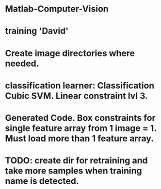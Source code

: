 # Matlab-Computer-Vision

# training 'David'
# Create image directories where needed.
# classification learner: Classification Cubic SVM. Linear constraint lvl 3.
# Generated Code.  Box constraints for single feature array from 1 image = 1.  Must load more than 1 feature array.
# TODO: create dir for retraining and take more samples when training name is detected.
